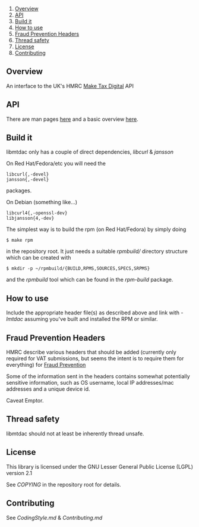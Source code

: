 1. [Overview](#overview)
2. [API](#api)
3. [Build it](#build-it)
4. [How to use](#how-to-use)
5. [Fraud Prevention Headers](#fraud-prevention-headers)
6. [Thread safety](#thread-safety)
7. [License](#license)
8. [Contributing](#contributing)

## Overview

An interface to the UK's HMRC [Make Tax Digital](https://developer.service.hmrc.gov.uk/api-documentation) API


## API

There are man pages [here](https://github.com/ac000/libmtdac/tree/master/man/man3) and a basic overview [here](https://github.com/ac000/libmtdac/blob/master/API.md).


## Build it

libmtdac only has a couple of direct dependencies, *libcurl* & *jansson*

On Red Hat/Fedora/etc you will need the

    libcurl{,-devel}
    jansson{,-devel}

packages.

On Debian (something like...)

    libcurl4{,-openssl-dev}
    libjansson{4,-dev}

The simplest way is to build the rpm (on Red Hat/Fedora) by simply doing

    $ make rpm

in the repository root. It just needs a suitable *rpmbuild/* directory
structure which can be created with

    $ mkdir -p ~/rpmbuild/{BUILD,RPMS,SOURCES,SPECS,SRPMS}

and the *rpmbuild* tool which can be found in the *rpm-build* package.


## How to use

Include the appropriate header file(s) as described above and link with
*-lmtdac* assuming you've built and installed the RPM or similar.


## Fraud Prevention Headers

HMRC describe various headers that should be added (currently only required
for VAT submissions, but seems the intent is to require them for everything)
for [Fraud Prevention](https://developer.service.hmrc.gov.uk/api-documentation/docs/fraud-prevention)

Some of the information sent in the headers contains somewhat potentially
sensitive information, such as OS username, local IP addresses/mac addresses
and a unique device id.

Caveat Emptor.


## Thread safety

libmtdac should not at least be inherently thread unsafe.


## License

This library is licensed under the GNU Lesser General Public License (LGPL)
version 2.1

See *COPYING* in the repository root for details.


## Contributing

See *CodingStyle.md* & *Contributing.md*
